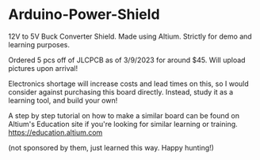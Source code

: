# Arduino-Power-Shield
12V to 5V Buck Converter Shield. Made using Altium. Strictly for demo and learning purposes.

Ordered 5 pcs off of JLCPCB as of 3/9/2023 for around $45. Will upload pictures upon arrival!

Electronics shortage will increase costs and lead times on this, so I would consider against purchasing this board directly. Instead, study it as a learning tool, and build your own! 

A step by step tutorial on how to make a similar board can be found on Altium's Education site if you're looking for similar learning or training.
https://education.altium.com

(not sponsored by them, just learned this way. Happy hunting!)
